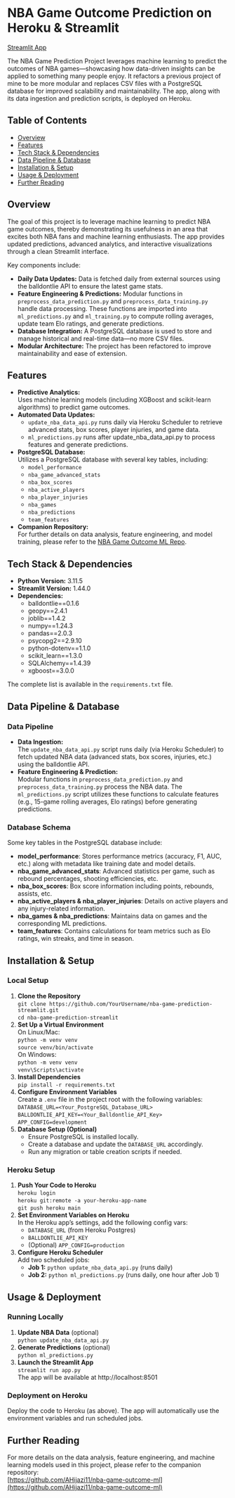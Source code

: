 # NBA Game Outcome Prediction on Heroku & Streamlit

[Streamlit App](https://nba-game-predictions-streamlit-49d83933a063.herokuapp.com/)

The NBA Game Prediction Project leverages machine learning to predict the outcomes of NBA games—showcasing how data-driven insights can be applied to something many people enjoy. It refactors a previous project of mine to be more modular and replaces CSV files with a PostgreSQL database for improved scalability and maintainability. The app, along with its data ingestion and prediction scripts, is deployed on Heroku.

## Table of Contents

- [Overview](#overview)
- [Features](#features)
- [Tech Stack & Dependencies](#tech-stack--dependencies)
- [Data Pipeline & Database](#data-pipeline--database)
- [Installation & Setup](#installation--setup)
- [Usage & Deployment](#usage--deployment)
- [Further Reading](#further-reading)

## Overview

The goal of this project is to leverage machine learning to predict NBA game outcomes, thereby demonstrating its usefulness in an area that excites both NBA fans and machine learning enthusiasts. The app provides updated predictions, advanced analytics, and interactive visualizations through a clean Streamlit interface.

Key components include:
- **Daily Data Updates:** Data is fetched daily from external sources using the balldontlie API to ensure the latest game stats.
- **Feature Engineering & Predictions:** Modular functions in `preprocess_data_prediction.py` and `preprocess_data_training.py` handle data processing. These functions are imported into `ml_predictions.py` and `ml_training.py` to compute rolling averages, update team Elo ratings, and generate predictions.
- **Database Integration:** A PostgreSQL database is used to store and manage historical and real-time data—no more CSV files.
- **Modular Architecture:** The project has been refactored to improve maintainability and ease of extension.

## Features

- **Predictive Analytics:**  
  Uses machine learning models (including XGBoost and scikit-learn algorithms) to predict game outcomes.
- **Automated Data Updates:**  
  - `update_nba_data_api.py` runs daily via Heroku Scheduler to retrieve advanced stats, box scores, player injuries, and game data.
  - `ml_predictions.py` runs after update_nba_data_api.py to process features and generate predictions.
- **PostgreSQL Database:**  
  Utilizes a PostgreSQL database with several key tables, including:
  - `model_performance`
  - `nba_game_advanced_stats`
  - `nba_box_scores`
  - `nba_active_players`
  - `nba_player_injuries`
  - `nba_games`
  - `nba_predictions`
  - `team_features`
- **Companion Repository:**  
  For further details on data analysis, feature engineering, and model training, please refer to the [NBA Game Outcome ML Repo](https://github.com/AHijazi11/nba-game-outcome-ml).

## Tech Stack & Dependencies

- **Python Version:** 3.11.5  
- **Streamlit Version:** 1.44.0  
- **Dependencies:**
  - balldontlie==0.1.6
  - geopy==2.4.1
  - joblib==1.4.2
  - numpy==1.24.3
  - pandas==2.0.3
  - psycopg2==2.9.10
  - python-dotenv==1.1.0
  - scikit_learn==1.3.0
  - SQLAlchemy==1.4.39
  - xgboost==3.0.0

The complete list is available in the `requirements.txt` file.

## Data Pipeline & Database

### Data Pipeline

- **Data Ingestion:**  
  The `update_nba_data_api.py` script runs daily (via Heroku Scheduler) to fetch updated NBA data (advanced stats, box scores, injuries, etc.) using the balldontlie API.
- **Feature Engineering & Prediction:**  
  Modular functions in `preprocess_data_prediction.py` and `preprocess_data_training.py` process the NBA data. The `ml_predictions.py` script utilizes these functions to calculate features (e.g., 15-game rolling averages, Elo ratings) before generating predictions.

### Database Schema

Some key tables in the PostgreSQL database include:

- **model_performance**: Stores performance metrics (accuracy, F1, AUC, etc.) along with metadata like training date and model details.  
- **nba_game_advanced_stats**: Advanced statistics per game, such as rebound percentages, shooting efficiencies, etc.  
- **nba_box_scores**: Box score information including points, rebounds, assists, etc.  
- **nba_active_players & nba_player_injuries**: Details on active players and any injury-related information.  
- **nba_games & nba_predictions**: Maintains data on games and the corresponding ML predictions.  
- **team_features**: Contains calculations for team metrics such as Elo ratings, win streaks, and time in season.

## Installation & Setup

### Local Setup

1. **Clone the Repository**  
   `git clone https://github.com/YourUsername/nba-game-prediction-streamlit.git`  
   `cd nba-game-prediction-streamlit`
2. **Set Up a Virtual Environment**  
   On Linux/Mac:  
   `python -m venv venv`  
   `source venv/bin/activate`  
   On Windows:  
   `python -m venv venv`  
   `venv\Scripts\activate`
3. **Install Dependencies**  
   `pip install -r requirements.txt`
4. **Configure Environment Variables**  
   Create a `.env` file in the project root with the following variables:  
   `DATABASE_URL=<Your_PostgreSQL_Database_URL>`  
   `BALLDONTLIE_API_KEY=<Your_Balldontlie_API_Key>`  
   `APP_CONFIG=development`
5. **Database Setup (Optional)**  
   - Ensure PostgreSQL is installed locally.  
   - Create a database and update the `DATABASE_URL` accordingly.  
   - Run any migration or table creation scripts if needed.

### Heroku Setup

1. **Push Your Code to Heroku**  
   `heroku login`  
   `heroku git:remote -a your-heroku-app-name`  
   `git push heroku main`
2. **Set Environment Variables on Heroku**  
   In the Heroku app’s settings, add the following config vars:  
   - `DATABASE_URL` (from Heroku Postgres)  
   - `BALLDONTLIE_API_KEY`  
   - (Optional) `APP_CONFIG=production`
3. **Configure Heroku Scheduler**  
   Add two scheduled jobs:  
   - **Job 1:** `python update_nba_data_api.py` (runs daily)  
   - **Job 2:** `python ml_predictions.py` (runs daily, one hour after Job 1)

## Usage & Deployment

### Running Locally

1. **Update NBA Data** (optional)  
   `python update_nba_data_api.py`
2. **Generate Predictions** (optional)  
   `python ml_predictions.py`
3. **Launch the Streamlit App**  
   `streamlit run app.py`  
   The app will be available at http://localhost:8501

### Deployment on Heroku

Deploy the code to Heroku (as above). The app will automatically use the environment variables and run scheduled jobs.

## Further Reading

For more details on the data analysis, feature engineering, and machine learning models used in this project, please refer to the companion repository:  
[https://github.com/AHijazi11/nba-game-outcome-ml](https://github.com/AHijazi11/nba-game-outcome-ml)
